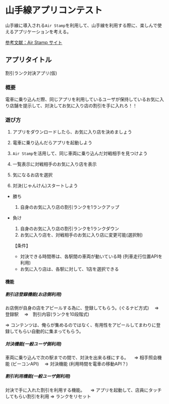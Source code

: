 # 山手線アプリコンテスト
山手線に導入される`Air Stamp`を利用して、山手線を利用する際に、楽しんで使えるアプリケーションを考える。

[参考文献：Air Stamp サイト](http://www.airstamp.jp/)

## アプリタイトル
割引ランク対決アプリ(仮)

### 概要
電車に乗り込んだ際、同じアプリを利用しているユーザが保持しているお気に入り店舗を提示して、対決してお気に入り店の割引を手に入れろ！！

### 遊び方
1. アプリをダウンロードしたら、お気に入り店を決めましょう
2. 電車に乗り込んだらアプリを起動しよう
3. `Air Stamp`を活用して、同じ車両に乗り込んだ対戦相手を見つけよう
  1. 一覧表示に対戦相手のお気に入り店を表示
  2. 気になるお店を選択

4. 対決(じゃんけん)スタートしよう
 - 勝ち
    1. 自身のお気に入り店の割引ランクを1ランクアップ

 - 負け
    1. 自身のお気に入り店の割引ランクを1ランクダウン
    2. お気に入り店を、対戦相手のお気に入り店に変更可能(選択制)


    【条件】
    - 対決できる時間帯は、各駅間の車両が動いている時 (列車走行位置APIを利用)
    - お気に入り店は、各駅に対して、1店を選択できる

#### 機能
##### 割引店登録機能(お店側利用)
お店側が自身の店をアピールする為に、登録してもらう。(ぐるナビ方式)
　⇒　登録駅
　⇒　割引内容(ランクを10段階式)

⇒ コンテンツは、俺らが集めるのではなく、有用性をアピールしてまわりに登録してもらい自動的に集まってもらう。

##### 対決機能(一般ユーザ側利用)
車両に乗り込んで次の駅までの間で、対決を出来る様にする。
　⇒ 相手照会機能 (ビーコンAPI)
　⇒ 対決機能 (利用時間を電車の移動API？)

##### 割引利用機能(一般ユーザ側利用)
対決で手に入れた割引を利用する機能。
　⇒ アプリを起動して、店員にタッチしてもらい割引を利用
      ⇒ ランクをリセット
